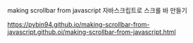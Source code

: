 making scrollbar from javascript
자바스크립트로 스크롤 바 만들기

https://pybin94.github.io/making-scrollbar-from-javascript.github.oi/making-scrollbar-from-javascript.html
